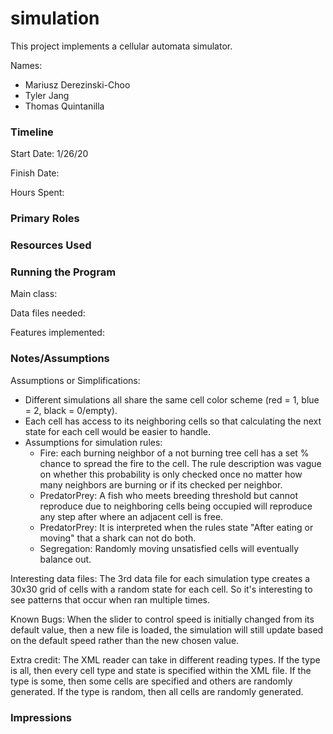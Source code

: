 simulation
====

This project implements a cellular automata simulator.

Names: 
 * Mariusz Derezinski-Choo
 * Tyler Jang
 * Thomas Quintanilla

### Timeline

Start Date: 1/26/20

Finish Date: 

Hours Spent:

### Primary Roles


### Resources Used


### Running the Program

Main class:

Data files needed: 

Features implemented:



### Notes/Assumptions

Assumptions or Simplifications:
* Different simulations all share the same cell color scheme (red = 1, blue = 2, black = 0/empty).
* Each cell has access to its neighboring cells so that calculating the next state for each cell would be easier to handle.
* Assumptions for simulation rules:
   - Fire: each burning neighbor of a not burning tree cell has a set % chance to spread the fire to the cell. 
   The rule description was vague on whether this probability is only checked once no matter how many neighbors are burning or if its checked per neighbor.
   - PredatorPrey: A fish who meets breeding threshold but cannot reproduce due to neighboring cells being occupied will reproduce any step after where an adjacent cell is free.
   - PredatorPrey: It is interpreted when the rules state "After eating or moving" that a shark can not do both.
   - Segregation: Randomly moving unsatisfied cells will eventually balance out.

Interesting data files: The 3rd data file for each simulation type creates a 30x30 grid of cells with a random state for each cell. 
So it's interesting to see patterns that occur when ran multiple times.

Known Bugs: When the slider to control speed is initially changed from its default value, then a new file is loaded, the simulation will still update based on the default speed rather than the new chosen value.

Extra credit: The XML reader can take in different reading types. 
If the type is all, then every cell type and state is specified within the XML file. 
If the type is some, then some cells are specified and others are randomly generated.
If the type is random, then all cells are randomly generated.


### Impressions


